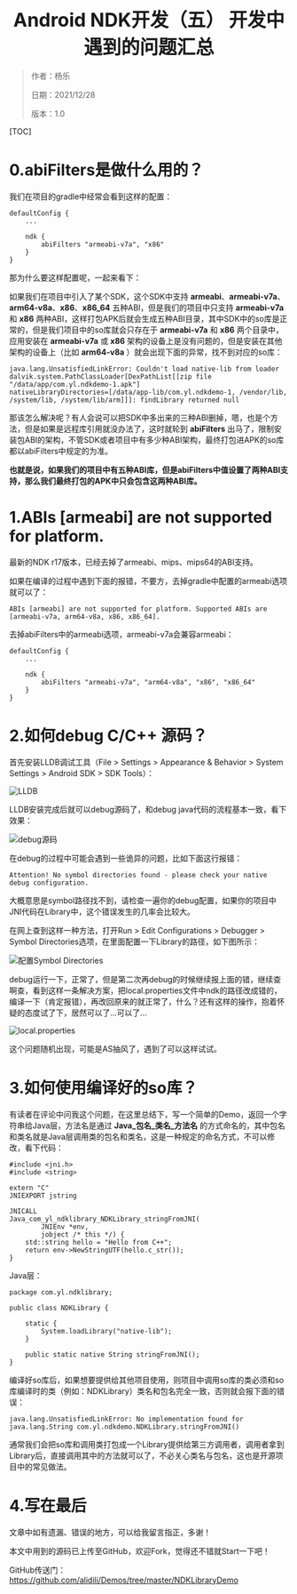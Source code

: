 # <center><big>Android NDK开发（五） 开发中遇到的问题汇总</big></center>

> 作者：杨乐
>
> 日期：2021/12/28
>
> 版本：1.0

[TOC]


# 0.abiFilters是做什么用的？

我们在项目的gradle中经常会看到这样的配置：

```
defaultConfig {
	...
	
	ndk {
		abiFilters "armeabi-v7a", "x86"
	}
}
```

那为什么要这样配置呢，一起来看下：

如果我们在项目中引入了某个SDK，这个SDK中支持 **armeabi**、**armeabi-v7a**、**arm64-v8a**、**x86**、**x86_64** 五种ABI，但是我们的项目中只支持 **armeabi-v7a** 和 **x86** 两种ABI，这样打包APK后就会生成五种ABI目录，其中SDK中的so库是正常的，但是我们项目中的so库就会只存在于 **armeabi-v7a** 和 **x86** 两个目录中，应用安装在 **armeabi-v7a** 或 **x86** 架构的设备上是没有问题的，但是安装在其他架构的设备上（比如 **arm64-v8a** ）就会出现下面的异常，找不到对应的so库：

```
java.lang.UnsatisfiedLinkError: Couldn't load native-lib from loader dalvik.system.PathClassLoader[DexPathList[[zip file "/data/app/com.yl.ndkdemo-1.apk"]
nativeLibraryDirectories=[/data/app-lib/com.yl.ndkdemo-1, /vendor/lib, /system/lib, /system/lib/arm]]]: findLibrary returned null
```

那该怎么解决呢？有人会说可以把SDK中多出来的三种ABI删掉，嗯，也是个方法，但是如果是远程库引用就没办法了，这时就轮到 **abiFilters** 出马了，限制安装包ABI的架构，不管SDK或者项目中有多少种ABI架构，最终打包进APK的so库都以abiFilters中规定的为准。

**也就是说，如果我们的项目中有五种ABI库，但是abiFilters中值设置了两种ABI支持，那么我们最终打包的APK中只会包含这两种ABI库。**

# 1.ABIs [armeabi] are not supported for platform. 

最新的NDK r17版本，已经去掉了armeabi、mips、mips64的ABI支持。

如果在编译的过程中遇到下面的报错，不要方，去掉gradle中配置的armeabi选项就可以了：

```
ABIs [armeabi] are not supported for platform. Supported ABIs are [armeabi-v7a, arm64-v8a, x86, x86_64].
```

去掉abiFilters中的armeabi选项，armeabi-v7a会兼容armeabi：

```
defaultConfig {
	...
	
	ndk {
		abiFilters "armeabi-v7a", "arm64-v8a", "x86", "x86_64"
	}
}
```

# 2.如何debug C/C++ 源码？

首先安装LLDB调试工具（File > Settings > Appearance & Behavior > System Settings > Android SDK > SDK Tools）：

![LLDB](https://upload-images.jianshu.io/upload_images/3270074-804a3761c439c8a6.png?imageMogr2/auto-orient/strip%7CimageView2/2/w/1240)

LLDB安装完成后就可以debug源码了，和debug java代码的流程基本一致，看下效果：

![debug源码](https://upload-images.jianshu.io/upload_images/3270074-25d02b38f48b01c9.png?imageMogr2/auto-orient/strip%7CimageView2/2/w/1240)

在debug的过程中可能会遇到一些诡异的问题，比如下面这行报错：

```
Attention! No symbol directories found - please check your native debug configuration.
```

大概意思是symbol路径找不到，请检查一遍你的debug配置，如果你的项目中JNI代码在Library中，这个错误发生的几率会比较大。

在网上查到这样一种方法，打开Run > Edit Configurations > Debugger > Symbol Directories选项，在里面配置一下Library的路径，如下图所示：

![配置Symbol Directories](https://upload-images.jianshu.io/upload_images/3270074-db8530f547f8fe5d.png?imageMogr2/auto-orient/strip%7CimageView2/2/w/1240)

debug运行一下，正常了，但是第二次再debug的时候继续报上面的错，继续查啊查，看到这样一条解决方案，把local.properties文件中ndk的路径改成错的，编译一下（肯定报错），再改回原来的就正常了，什么？还有这样的操作，抱着怀疑的态度试了下，居然可以了...可以了...

![local.properties](https://upload-images.jianshu.io/upload_images/3270074-766ff6b8d51e8428.png?imageMogr2/auto-orient/strip%7CimageView2/2/w/1240)

这个问题随机出现，可能是AS抽风了，遇到了可以这样试试。

# 3.如何使用编译好的so库？

有读者在评论中问我这个问题，在这里总结下，写一个简单的Demo，返回一个字符串给Java层，方法名是通过 **Java\_包名\_类名\_方法名** 的方式命名的，其中包名和类名就是Java层调用类的包名和类名，这是一种规定的命名方式，不可以修改，看下代码：

```
#include <jni.h>
#include <string>

extern "C"
JNIEXPORT jstring

JNICALL
Java_com_yl_ndklibrary_NDKLibrary_stringFromJNI(
        JNIEnv *env,
        jobject /* this */) {
    std::string hello = "Hello from C++";
    return env->NewStringUTF(hello.c_str());
}
```

Java层：

```
package com.yl.ndklibrary;

public class NDKLibrary {

    static {
        System.loadLibrary("native-lib");
    }

    public static native String stringFromJNI();
}
```

编译好so库后，如果想要提供给其他项目使用，则项目中调用so库的类必须和so库编译时的类（例如：NDKLibrary）类名和包名完全一致，否则就会报下面的错误：

```
java.lang.UnsatisfiedLinkError: No implementation found for java.lang.String com.yl.ndkdemo.NDKLibrary.stringFromJNI()
```

通常我们会把so库和调用类打包成一个Library提供给第三方调用者，调用者拿到Library后，直接调用其中的方法就可以了，不必关心类名与包名，这也是开源项目中的常见做法。

# 4.写在最后

文章中如有遗漏、错误的地方，可以给我留言指正，多谢！

本文中用到的源码已上传至GitHub，欢迎Fork，觉得还不错就Start一下吧！

GitHub传送门：https://github.com/alidili/Demos/tree/master/NDKLibraryDemo